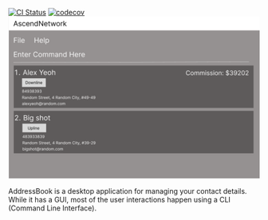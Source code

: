 [![CI Status](https://github.com/AY2425S2-CS2103T-T14-4/tp/workflows/Java%20CI/badge.svg)](https://github.com/AY2425S2-CS2103T-T14-4/tp/actions)
[![codecov](https://codecov.io/gh/AY2425S2-CS2103T-T14-4/tp/graph/badge.svg?token=0DH4K05QEL)](https://codecov.io/gh/AY2425S2-CS2103T-T14-4/tp)
![Ui](docs/images/Ui.png)

AddressBook is a desktop application for managing your contact details. While it has a GUI, most of the user interactions happen using a CLI (Command Line Interface).